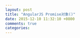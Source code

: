```yaml
---
layout: post
title: "AngularJS Promise对象()"
date: 2015-12-10 11:32:10 +0800
comments: true
categories: 
---
```


